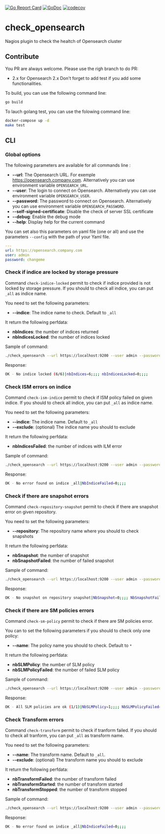 [![Go Report Card](https://goreportcard.com/badge/github.com/disaster37/check_opensearch/v2)](https://goreportcard.com/report/github.com/disaster37/check_opensearch/v2)
[![GoDoc](https://godoc.org/github.com/disaster37/check_opensearch?status.svg)](http://godoc.org/github.com/disaster37/check_opensearch/v2)
[![codecov](https://codecov.io/gh/disaster37/check_opensearch/branch/2.x/graph/badge.svg)](https://codecov.io/gh/disaster37/check_opensearch/branch/2.x)


# check_opensearch
Nagios plugin to check the healtch of Opensearch cluster

## Contribute

You PR are always welcome. Please use the righ branch to do PR:
 - 2.x for Opensearch 2.x
Don't forget to add test if you add some functionalities.

To build, you can use the following command line:
```sh
go build
```

To lauch golang test, you can use the folowing command line:
```bash
docker-compose up -d
make test
```

## CLI

### Global options

The following parameters are available for all commands line :
- **--url**: The Opensearch URL. For exemple https://opensearch.company.com. Alternatively you can use environment variable `OPENSEARCH_URL`.
- **--user**: The login to connect on Opensearch. Alternatively you can use environment variable `OPENSEARCH_USER`.
- **--password**: The password to connect on Opensearch. Alternatively you can use environment variable `OPENSEARCH_PASSWORD`.
- **--self-signed-certificate**: Disable the check of server SSL certificate
- **--debug**: Enable the debug mode
- **--help**: Display help for the current command


You can set also this parameters on yaml file (one or all) and use the parameters `--config` with the path of your Yaml file.
```yaml
---
url: https://opensearch.company.com
user: admin
password: changeme
```

### Check if indice are locked by storage pressure

Command `check-indice-locked` permit to check if indice provided is not locked by storage pressure.
If you should to check all indice, you can put `_all` as indice name.

You need to set the following parameters:
- **--indice**: The indice name to check. Default to `_all`

It return the following perfdata:
- **nbIndices**: the number of indices returned
- **nbIndicesLocked**: the number of indices locked


Sample of command:
```bash
./check_opensearch --url https://localhost:9200 --user admin --password changeme check-indice-locked --indice _all
```

Response:
```bash
OK - No indice locked (6/6)|nbIndices=6;;;; nbIndicesLocked=0;;;;
```


### Check ISM errors on indice

Command `check-ism-indice` permit to check if ISM policy failed on given indice.
If you should to check all indice, you can put `_all` as indice name.

You need to set the following parameters:
- **--indice**: The indice name. Default to `_all`
- **--exclude**: (optional) The indice name you should to exclude

It return the following perfdata:
- **nbIndicesFailed**: the number of indices with ILM error

Sample of command:
```bash
./check_opensearch --url https://localhost:9200 --user admin --password changeme check-ism-indice --indice _all
```

Response:
```bash
OK - No error found on indice _all|NbIndiceFailed=0;;;; 
```


### Check if there are snapshot errors

Command `check-repository-snapshot` permit to check if there are snapshot error on given repository.

You need to set the following parameters:
- **--repository**: The repository name where you should to check snapshots

It return the following perfdata:
- **nbSnapshot**: the number of snapshot
- **nbSnapshotFailed**: the number of failed snapshot

Sample of command:
```bash
./check_opensearch --url https://localhost:9200 --user admin --password changeme check-repository-snapshot --repository snapshot
```

Response:
```bash
OK - No snapshot on repository snapshot|NbSnapshot=0;;;; NbSnapshotFailed=0;;;;
```

### Check if there are SM policies errors

Command `check-sm-policy` permit to check if there are SM policies error.

You can to set the following parameters if you should to check only one policy:
- **--name**: The policy name you should to check. Default to `*`

It return the following perfdata:
- **nbSLMPolicy**: the number of SLM policy
- **nbSLMPolicyFailed**: the number of failed SLM policy

Sample of command:
```bash
./check_opensearch --url https://localhost:9200 --user admin --password changeme check-sm-policy
```

Response:
```bash
OK - All SLM policies are ok (1/1)|NbSLMPolicy=1;;;; NbSLMPolicyFailed=0;;;;
```

### Check Transform errors

Command `check-transform` permit to check if tranform failed.
If you should to check all tranform, you can put `_all` as transform name.

You need to set the following parameters:
- **--name**: The transform name. Default to `_all`.
- **--exclude**: (optional) The transform name you should to exclude

It return the following perfdata:
- **nbTransformFailed**: the number of transform failed
- **nbTransformStarted**: the number of transform started
- **nbTransformStopped**: the number of transform stopped

Sample of command:
```bash
./check_opensearch --url https://localhost:9200 --user admin --password changeme check-transform --name _all
```

Response:
```bash
OK - No error found on indice _all|NbIndiceFailed=0;;;; 
```